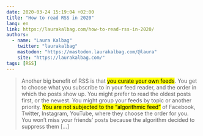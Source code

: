 ```yaml
---
date: 2020-03-24 15:19:04 +02:00
title: "How to read RSS in 2020"
lang: en
link: https://laurakalbag.com/how-to-read-rss-in-2020/
authors:
  - name: "Laura Kalbag"
    twitter: "laurakalbag"
    mastodon: "https://mastodon.laurakalbag.com/@laura"
    site: "https://laurakalbag.com/"
tags: [RSS]
---
```


> Another big benefit of RSS is that <mark>you curate your own feeds</mark>. You get to choose what you subscribe to in your feed reader, and the order in which the posts show up. You might prefer to read the oldest posts first, or the newest. You might group your feeds by topic or another priority. <mark>You are not subjected to the “algorithmic feed”</mark> of Facebook, Twitter, Instagram, YouTube, where they choose the order for you. You won’t miss your friends’ posts because the algorithm decided to suppress them […]
